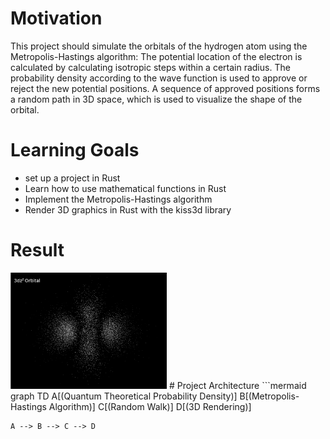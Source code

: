# Motivation
This project should simulate the orbitals of the hydrogen atom using the Metropolis-Hastings algorithm:
The potential location of the electron is calculated by calculating isotropic steps within a certain radius.
The probability density according to the wave function is used to approve or reject the new potential positions.
A sequence of approved positions forms a random path in 3D space, which is used to visualize the shape of the orbital.
# Learning Goals
- set up a project in Rust
- Learn how to use mathematical functions in Rust
- Implement the Metropolis-Hastings algorithm
- Render 3D graphics in Rust with the kiss3d library
# Result
<img src="https://github.com/JoJoDataPhysics/orbitals/blob/main/3dz2.gif" alt="orbital" width="250"/>
# Project Architecture
```mermaid
graph TD
    A[(Quantum Theoretical Probability Density)]
    B[(Metropolis-Hastings Algorithm)]
    C[(Random Walk)]
    D[(3D Rendering)]

    A --> B --> C --> D


